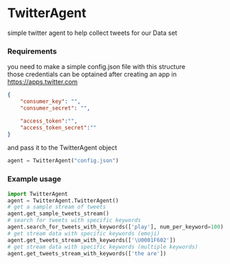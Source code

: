 # TwitterAgent

simple twitter agent to help collect tweets for our Data set

### Requirements
you need to make a simple config.json file with this structure  
those credentials can be optained after creating an app in https://apps.twitter.com
```json
{
	"consumer_key": "",
	"consumer_secret": "",

	"access_token":"",
	"access_token_secret":""
}

```
and pass it to the TwitterAgent object 
```python
agent = TwitterAgent("config.json")

```

### Example usage
```python
import TwitterAgent
agent = TwitterAgent.TwitterAgent()
# get a sample stream of tweets
agent.get_sample_tweets_stream()
# search for tweets with specific keywords
agent.search_for_tweets_with_keywords(['play'], num_per_keyword=100)
# get stream data with specific keywords (emoji)
agent.get_tweets_stream_with_keywords(['\U0001F602'])
# get stream data with specific keywords (multiple keywords)
agent.get_tweets_stream_with_keywords(['the are'])
```